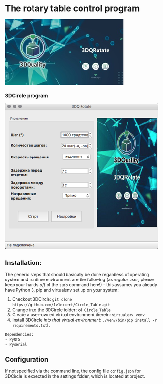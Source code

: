 # The rotary table control program
![Screenshot](https://github.com/1v1expert/Circle_Table/raw/develop/img/TmpSVG1.jpg)

### 3DCircle program

![3DCircle program](https://github.com/1v1expert/Circle_Table/raw/master/img/screenshot.png)

## Installation:
The generic steps that should basically be done regardless of operating system
and runtime environment are the following (as *regular
user*, please keep your hands *off* of the `sudo` command here!) - this assumes
you already have Python 3, pip and virtualenv set up on your system:

1. Checkout 3DCircle: `git clone https://github.com/1v1expert/Circle_Table.git`
2. Change into the 3DCircle folder: `cd Circle_Table`
3. Create a user-owned virtual environment therein: `virtualenv venv`
4. Install 3DCircle *into that virtual environment*: `./venv/bin/pip install -r requirements.txt`l .
```
Dependencies:
- PyQT5
- Pyserial
```
## Configuration

If not specified via the command line, the config file `config.json` for 3DCircle is expected in the settings folder,
which is located at project.